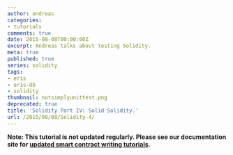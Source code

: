 ```yaml
---
author: andreas
categories:
- tutorials
comments: true
date: 2015-08-08T00:00:00Z
excerpt: Andreas talks about testing Solidity.
meta: true
published: true
series: solidity
tags:
- eris
- eris-db
- solidity
thumbnail: notsimplyunittest.png
deprecated: true
title: 'Solidity Part IV: Solid Solidity.'
url: /2015/08/08/Solidity-4/
---
```


**Note: This tutorial is not updated regularly. Please see our documentation site for [updated smart contract writing tutorials](/docs/tutorials/solidity).**
